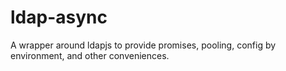 # ldap-async
A wrapper around ldapjs to provide promises, pooling, config by environment, and other conveniences.
